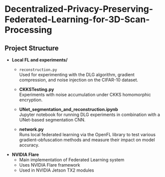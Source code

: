 # Decentralized-Privacy-Preserving-Federated-Learning-for-3D-Scan-Processing
## Project Structure

- **Local FL and experiments/**
  - `reconstruction.py`  
    Used for experimenting with the DLG algorithm, gradient compression, and noise injection on the CIFAR-10 dataset.

  - **CKKSTesting.py**  
  Experiments with noise accumulation under CKKS homomorphic encryption.

  - **UNet_segmentation_and_reconstruction.ipynb**  
  Jupyter notebook for running DLG experiments in combination with a UNet-based segmentation CNN.

  - **network.py**  
  Runs local federated learning via the OpenFL library to test various gradient-obfuscation methods and measure their impact on model accuracy.
- **NVIDIA Flare**
  - Main implementation of Federated Learning system
  - Uses NVIDIA Flare framework
  - Used in NVIDIA Jetson TX2 modules
